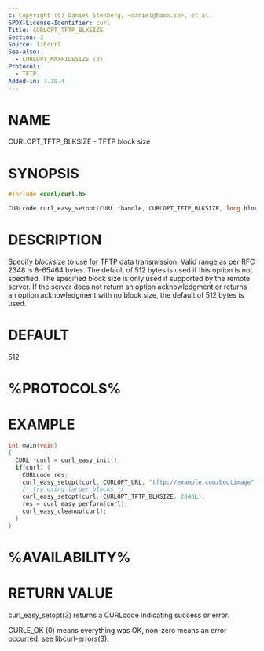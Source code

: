 ```yaml
---
c: Copyright (C) Daniel Stenberg, <daniel@haxx.se>, et al.
SPDX-License-Identifier: curl
Title: CURLOPT_TFTP_BLKSIZE
Section: 3
Source: libcurl
See-also:
  - CURLOPT_MAXFILESIZE (3)
Protocol:
  - TFTP
Added-in: 7.19.4
---
```


# NAME

CURLOPT_TFTP_BLKSIZE - TFTP block size

# SYNOPSIS

~~~c
#include <curl/curl.h>

CURLcode curl_easy_setopt(CURL *handle, CURLOPT_TFTP_BLKSIZE, long blocksize);
~~~

# DESCRIPTION

Specify *blocksize* to use for TFTP data transmission. Valid range as per
RFC 2348 is 8-65464 bytes. The default of 512 bytes is used if this option is
not specified. The specified block size is only used if supported by the
remote server. If the server does not return an option acknowledgment or
returns an option acknowledgment with no block size, the default of 512 bytes
is used.

# DEFAULT

512

# %PROTOCOLS%

# EXAMPLE

~~~c
int main(void)
{
  CURL *curl = curl_easy_init();
  if(curl) {
    CURLcode res;
    curl_easy_setopt(curl, CURLOPT_URL, "tftp://example.com/bootimage");
    /* try using larger blocks */
    curl_easy_setopt(curl, CURLOPT_TFTP_BLKSIZE, 2048L);
    res = curl_easy_perform(curl);
    curl_easy_cleanup(curl);
  }
}
~~~

# %AVAILABILITY%

# RETURN VALUE

curl_easy_setopt(3) returns a CURLcode indicating success or error.

CURLE_OK (0) means everything was OK, non-zero means an error occurred, see
libcurl-errors(3).
